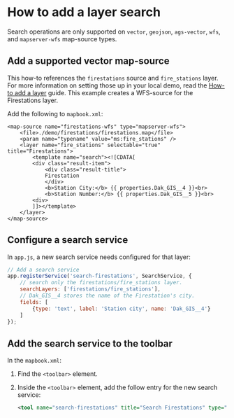 # How to add a layer search

Search operations are only supported on `vector`, `geojson`, `ags-vector`, `wfs`, 
and `mapserver-wfs` map-source types.

## Add a supported vector map-source

This how-to references the `firestations` source and `fire_stations` layer.
For more information on setting those up in your local demo, read the
[How-to add a layer](./add-a-layer.md) guide. This example creates a WFS-source
for the Firestations layer.

Add the following to `mapbook.xml`:

```
<map-source name="firestations-wfs" type="mapserver-wfs">
    <file>./demo/firestations/firestations.map</file>
    <param name="typename" value="ms:fire_stations" />
    <layer name="fire_stations" selectable="true" title="Firestations">
        <template name="search"><![CDATA[
        <div class="result-item">
            <div class="result-title">
            Firestation
            </div>
            <b>Station City:</b> {{ properties.Dak_GIS__4 }}<br>
            <b>Station Number:</b> {{ properties.Dak_GIS__5 }}<br>
        <div>
        ]]></template>
    </layer>
</map-source>
```

## Configure a search service

In `app.js`, a new search service needs configured for that layer:

```javascript
// Add a search service
app.registerService('search-firestations', SearchService, {
    // search only the firestations/fire_stations layer.
    searchLayers: ['firestations/fire_stations'],
    // Dak_GIS__4 stores the name of the Firestation's city.
    fields: [
        {type: 'text', label: 'Station city', name: 'Dak_GIS__4'}
    ]
});
```

## Add the search service to the toolbar

In the `mapbook.xml`:

1. Find the `<toolbar>` element.
2. Inside the `<toolbar>` element, add the follow entry for the new search service:

    ```xml
    <tool name="search-firestations" title="Search Firestations" type="service"/>
    ```
